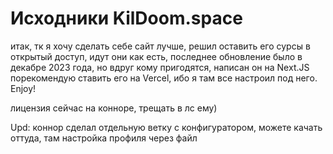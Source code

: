 # Исходники KilDoom.space

итак, тк я хочу сделать себе сайт лучше, решил оставить его сурсы в открытый доступ, идут они как есть, последнее обновление было в декабре 2023 года, но вдруг кому пригодятся, написан он на Next.JS порекомендую ставить его на Vercel, ибо я там все настроил под него. Enjoy!


лицензия сейчас на конноре, трещать в лс ему) 


Upd: коннор сделал отдельную ветку с конфигуратором, можете качать оттуда, там настройка профиля через файл